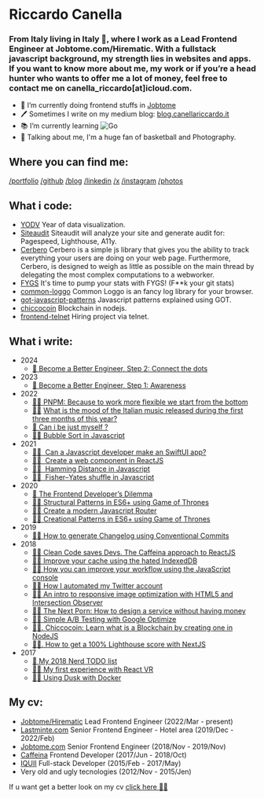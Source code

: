 # Riccardo Canella

### From Italy living in Italy 🤌, where I work as a Lead Frontend Engineer at Jobtome.com/Hirematic. With a fullstack javascript background, my strength lies in websites and apps. If you want to know more about me, my work or if youʼre a head hunter who wants to offer me a lot of money, feel free to contact me on canella_riccardo[at]icloud.com.

- 👷 I’m currently doing frontend stuffs in [Jobtome](http://weare.jobtome.com)
- 🖊️ Sometimes I write on my medium blog: [blog.canellariccardo.it](https://thecreazy.link/blog)
- 📚 I’m currently learning ![Go](https://img.shields.io/badge/-Go-black?style=flat&logo=go)
- 💬 Talking about me, I'm a huge fan of basketball and Photography.

## Where you can find me:

[/portfolio](https://canellariccardo.it)
[/github](https://thecreazy.link/github)
[/blog](https://thecreazy.link/blog)
[/linkedin](https://thecreazy.link/linkedin)
[/x](https://thecreazy.link/twitter)
[/instagram](https://thecreazy.link/ig)
[/photos](https://thecreazy.link/photos)

## What i code:

- [YODV](https://github.com/thecreazy/year-of-data-visualization) Year of data visualization.
- [Siteaudit](https://github.com/thecreazy/siteaudit) Siteaudit will analyze your site and generate audit for: Pagespeed, Lighthouse, A11y.
- [Cerbero](https://github.com/thecreazy/cerbero) Cerbero is a simple js library that gives you the ability to track everything your users are doing on your web page. Furthermore, Cerbero, is designed to weigh as little as possible on the main thread by delegating the most complex computations to a webworker.
- [FYGS](https://github.com/thecreazy/FYGS) It's time to pump your stats with FYGS! (F\*\*k your git stats)
- [common-loggo](https://github.com/thecreazy/common-loggo) Common Loggo is an fancy log library for your browser.
- [got-javascript-patterns](https://github.com/thecreazy/got-javascript-patterns) Javascript patterns explained using GOT.
- [chiccocoin](https://github.com/thecreazy/chiccocoin) Blockchain in nodejs.
- [frontend-telnet](https://github.com/jobtome-labs/frontend-telnet) Hiring project via telnet.

## What i write:

- 2024
  - [🔮 Become a Better Engineer, Step 2: Connect the dots](https://medium.com/@riccardocanella/become-a-better-engineer-step-2-connect-the-dots-e43f234fedba)
- 2023
  - [🔮 Become a Better Engineer, Step 1: Awareness](https://blog.canellariccardo.it/become-a-better-engineer-step-1-awareness-872814a4e0c0)
- 2022
  - [👨‍💻 PNPM: Because to work more flexible we start from the bottom](https://medium.com/jobtome-engineering/pnpm-because-to-work-more-flexible-we-start-from-the-bottom-5a9c3a9c2af4)
  - [👨‍💻](https://medium.com/javascript-by-doing/learn-bubble-sort-in-javascript-7692aae65666) [What is the mood of the Italian music released during the first three months of this year?](https://blog.canellariccardo.it/what-is-the-mood-of-the-italian-music-released-during-the-first-three-months-of-this-year-51b1f83acd)
  - [🔮 Can i be just myself ?](https://blog.canellariccardo.it/can-i-be-just-myself-7bd7ecfb52c6)
  - [👨‍💻 Bubble Sort in Javascript](https://medium.com/javascript-by-doing/learn-bubble-sort-in-javascript-7692aae65666)
- 2021
  - [👨‍💻  Can a Javascript developer make an SwiftUI app?](https://blog.canellariccardo.it/can-a-javascript-developer-make-an-swiftui-app-d3f2487fba4c)
  - [👨‍💻  Create a web component in ReactJS](https://medium.com/javascript-by-doing/how-to-create-a-web-component-in-reactjs-62b71116ea36)
  - [👨‍💻  Hamming Distance in Javascript](https://medium.com/javascript-by-doing/learn-hamming-distance-in-javascript-300404aafbbb)
  - [👨‍💻  Fisher–Yates shuffle in Javascript](https://medium.com/javascript-by-doing/learn-fisher-yates-shuffle-in-javascript-275881d36650)
- 2020
  - [🔮 The Frontend Developer’s Dilemma](https://blog.canellariccardo.it/the-frontend-developers-dilemma-1e5dbcf3d4e0)
  - [👨‍💻 Structural Patterns in ES6+ using Game of Thrones](https://medium.com/javascript-by-doing/learn-structural-patterns-in-es6-using-game-of-thrones-2b9560fbbf4c)
  - [👨‍💻 Create a modern Javascript Router](https://medium.com/javascript-by-doing/create-a-modern-javascript-router-805fc14d084d)
  - [👨‍💻 Creational Patterns in ES6+ using Game of Thrones](https://medium.com/javascript-by-doing/learn-creational-patterns-in-es6-using-game-of-thrones-4444119cda84)
- 2019
  - [👷‍♂️ How to generate Changelog using Conventional Commits](https://medium.com/jobtome-engineering/how-to-generate-changelog-using-conventional-commits-10be40f5826c)
- 2018
  - [👨‍💻 Clean Code saves Devs. The Caffeina approach to ReactJS](https://developers.caffeina.com/clean-code-saves-devs-the-caffeina-approach-to-reactjs-1b56ad15aa64)
  - [👷‍♂️ Improve your cache using the hated IndexedDB](https://blog.canellariccardo.it/improve-your-cache-using-the-hated-indexeddb-adbd0f65cb7c)
  - [👷‍♂️ How you can improve your workflow using the JavaScript console](https://medium.com/free-code-camp/how-you-can-improve-your-workflow-using-the-javascript-console-bdd7823a9472)
  - [👨‍🔧 How I automated my Twitter account](https://medium.com/hackernoon/how-i-automated-my-twitter-account-7668fc8098b)
  - [👷‍♂️ An intro to responsive image optimization with HTML5 and Intersection Observer](https://medium.com/free-code-camp/an-intro-to-responsive-image-optimization-with-html5-and-intersection-observer-2a4fbe1473c1)
  - [👨‍💻 The Next Porn: How to design a service without having money](https://medium.com/hackernoon/the-next-porn-how-to-design-a-service-without-having-money-599e98a433cf)
  - [👨‍💻 Simple A/B Testing with Google Optimize](https://developers.caffeina.com/simple-a-b-testing-with-google-optimize-93cd2c24cd4)
  - [👨‍💻. Chiccocoin: Learn what is a Blockchain by creating one in NodeJS](https://developers.caffeina.com/chiccocoin-learn-what-is-a-blockchain-by-creating-one-in-nodejs-12929a89208b)
  - [👨‍💻. How to get a 100% Lighthouse score with NextJS](https://developers.caffeina.com/how-to-get-a-100-lighthouse-score-with-nextjs-c2fa4d35a90b)
- 2017
  - [🔮 My 2018 Nerd TODO list](https://blog.canellariccardo.it/my-2018-nerd-todo-list-53090c37edda)
  - [👨‍💻 My first experience with React VR](https://developers.caffeina.com/my-first-experience-with-react-vr-2f36d6ddad4a)
  - [👨‍💻 Using Dusk with Docker](https://developers.caffeina.com/how-to-use-dusk-with-docker-6cfb7397c6f1?source=your_stories_page----------------------------------------&gi=88fc61e83b2e)

## My cv:

- [Jobtome/Hirematic](https://www.linkedin.com/company/hirematic/) Lead Frontend Engineer (2022/Mar - present)
- [Lastminte.com](https://www.linkedin.com/company/lastminute.com/) Senior Frontend Engineer - Hotel area (2019/Dec - 2022/Feb)
- [Jobtome.com](https://www.linkedin.com/company/jobtome-com/) Senior Frontend Engineer (2018/Nov - 2019/Nov)
- [Caffeina](https://caffeina.com) Frontend Developer (2017/Jun - 2018/Oct)
- [IQUII](https://iquii.com) Full-stack Developer (2015/Feb - 2017/May)
- Very old and ugly tecnologies (2012/Nov - 2015/Jen)

If u want get a better look on my cv [click here 👨‍💻](https://thecreazy.link/github)

